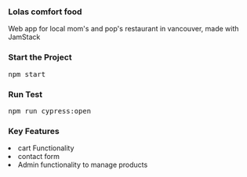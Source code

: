 <h3>Lolas comfort food</h3>
<p>
Web app for local mom's and pop's restaurant in vancouver,
made with JamStack 
</p>
<h3>Start the Project</h3>

<pre>npm start</pre>

<h3>Run Test</h3>

<pre>
npm run cypress:open
</pre>

<h3>Key Features </h3>
<li>cart Functionality </li>
<li>contact form</li> 
<li>Admin functionality to manage products</li>